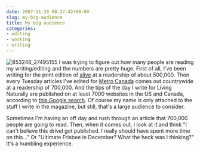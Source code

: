 ```yaml
---
date: 2007-11-28 08:27:42+00:00
slug: my-big-audience
title: My big audience
categories:
- editing
- working
- writing
---
```


![853246_27495155](http://wordbit.freehostia.com/wp-content/uploads/2007/11/853246_27495155.jpg) I was trying to figure out how many people are reading my writing/editing and the numbers are pretty huge. First of all, I've been writing for the print edition of [alive](http://alive.com) at a readership of about 500,000. Then every Tuesday articles I've edited for [Metro Canada](http://www.metronews.ca/) comes out countrywide at a readership of 700,000. And the tips of the day I write for Living Naturally are published on at least 7000 websites in the US and Canada, according to [this Google search](http://www.google.ca/search?hl=en&safe=off&q=%22This+internet+site+is+hosted+by+Living+Naturally%2C+a+Web+site+service+provider+to+natural+health+stores+nationwide.%22+&btnG=Search&meta=). Of course my name is only attached to the stuff I write in the magazine, but still, that's a large audience to consider. 

Sometimes I'm having an off day and rush through an article that 700,000 people are going to read. Then, when it comes out, I look at it and think "I can't believe this drivel got published. I really should have spent more time on this..." Or "Ultimate Frisbee in December? What the heck was I thinking?"  It's a humbling experience.
